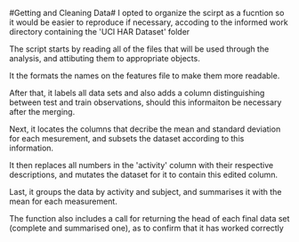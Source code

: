 #Getting and Cleaning Data#
I opted to organize the scirpt as a fucntion so it would be easier to reproduce if necessary, accoding to the informed work directory containing the 'UCI HAR Dataset' folder

The script starts by reading all of the files that will be used through the analysis, and attibuting them to appropriate objects. 

It the formats the names on the features file to make them more readable.

After that, it labels all data sets and also adds a column distinguishing between test and train observations, should this informaiton be necessary after the merging. 

Next, it locates the columns that decribe the mean and standard deviation for each mesurement, and subsets the dataset according to this information.

It then replaces all numbers in the 'activity' column with their respective descriptions, and mutates the dataset for it to contain this edited column.

Last, it groups the data by activity and subject, and summarises it with the mean for each measurement. 

The function also includes a call for returning the head of each final data set (complete and summarised one), as to confirm that it has worked correctly